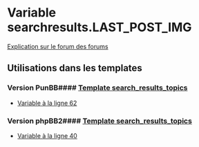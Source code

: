 # Variable searchresults.LAST_POST_IMG
[Explication sur le forum des forums](http://forum.forumactif.com/t294113-listing-des-variables#searchresults.LAST_POST_IMG)
## Utilisations dans les templates
### Version PunBB#### [Template search_results_topics](punbb/search_results_topics.md)
* [Variable à la ligne 62](../punbb/search_results_topics.tpl#L62)
### Version phpBB2#### [Template search_results_topics](subsilver/search_results_topics.md)
* [Variable à la ligne 40](../subsilver/search_results_topics.tpl#L40)